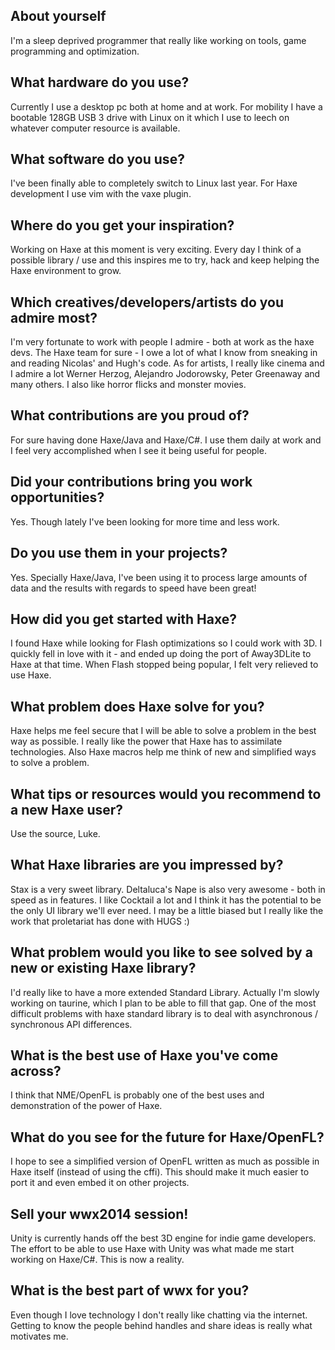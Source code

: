[_template]: ../../interview.html

## About yourself
I'm a sleep deprived programmer that really like working on tools, game programming and optimization.

## What hardware do you use?
Currently I use a desktop pc both at home and at work. For mobility I have a bootable 128GB USB 3 drive with Linux on it which I use to leech on whatever computer resource is available.

## What software do you use?
I've been finally able to completely switch to Linux last year. For Haxe development I use vim with the vaxe plugin.

## Where do you get your inspiration?
Working on Haxe at this moment is very exciting. Every day I think of a possible library / use and this inspires me to try, hack and keep helping the Haxe environment to grow.

## Which creatives/developers/artists do you admire most?
I'm very fortunate to work with people I admire - both at work as the haxe devs. The Haxe team for sure - I owe a lot of what I know from sneaking in and reading Nicolas' and Hugh's code.
As for artists, I really like cinema and I admire a lot Werner Herzog, Alejandro Jodorowsky, Peter Greenaway and many others. I also like horror flicks and monster movies.

## What contributions are you proud of?
For sure having done Haxe/Java and Haxe/C#. I use them daily at work and I feel very accomplished when I see it being useful for people.

## Did your contributions bring you work opportunities?
Yes. Though lately I've been looking for more time and less work.

## Do you use them in your projects?
Yes. Specially Haxe/Java, I've been using it to process large amounts of data and the results with regards to speed have been great!

## How did you get started with Haxe?
I found Haxe while looking for Flash optimizations so I could work with 3D. I quickly fell in love with it - and ended up doing the port of Away3DLite to Haxe at that time.
When Flash stopped being popular, I felt very relieved to use Haxe.

## What problem does Haxe solve for you?
Haxe helps me feel secure that I will be able to solve a problem in the best way as possible. I really like the power that Haxe has to assimilate technologies.
Also Haxe macros help me think of new and simplified ways to solve a problem.

## What tips or resources would you recommend to a new Haxe user?
Use the source, Luke.

## What Haxe libraries are you impressed by?
Stax is a very sweet library. Deltaluca's Nape is also very awesome - both in speed as in features.
I like Cocktail a lot and I think it has the potential to be the only UI library we'll ever need. I may be a little biased but I really like the work that proletariat has done with HUGS :)

## What problem would you like to see solved by a new or existing Haxe library?
I'd really like to have a more extended Standard Library. Actually I'm slowly working on taurine, which I plan to be able to fill that gap. One of the most difficult problems with haxe standard library is to deal with asynchronous / synchronous API differences.

## What is the best use of Haxe you've come across?
I think that NME/OpenFL is probably one of the best uses and demonstration of the power of Haxe.

## What do you see for the future for Haxe/OpenFL?
I hope to see a simplified version of OpenFL written as much as possible in Haxe itself (instead of using the cffi). This should make it much easier to port it and even embed it on other projects.

## Sell your wwx2014 session!
Unity is currently hands off the best 3D engine for indie game developers. The effort to be able to use Haxe with Unity was what made me start working on Haxe/C#. This is now a reality.

## What is the best part of wwx for you?
Even though I love technology I don't really like chatting via the internet. Getting to know the people behind handles and share ideas is really what motivates me.

